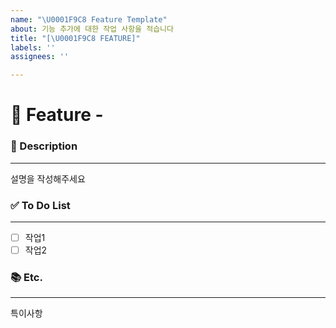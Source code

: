 ```yaml
---
name: "\U0001F9C8 Feature Template"
about: 기능 추가에 대한 작업 사항을 적습니다
title: "[\U0001F9C8 FEATURE]"
labels: ''
assignees: ''

---
```


# 🧈 Feature - <!--( 작업 내용 )-->
<!-- 위 작업내용 주석에 어떤 기능인지 적어주세요 -->


### 📄 Description

---
<!-- 아래에 설명을 적어주세요 -->
설명을 작성해주세요


### ✅ To Do List

---
<!-- 아래에 어떤 작업을 해야하는지 적어주세요 -->
- [ ] 작업1
- [ ] 작업2

### 📚 Etc.

--- 
<!-- 작업 중 특이사항이 생기면 적어주세요 -->
특이사항
